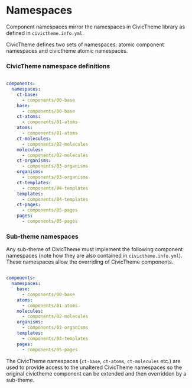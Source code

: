# Namespaces

Component namespaces mirror the namespaces in CivicTheme library as defined in `civictheme.info.yml`.

CivicTheme defines two sets of namespaces: atomic component namespaces and civictheme atomic namespaces.

### CivicTheme namespace definitions

```yml

components:
  namespaces:
    ct-base:
      - components/00-base
    base:
      - components/00-base
    ct-atoms:
      - components/01-atoms
    atoms:
      - components/01-atoms
    ct-molecules:
      - components/02-molecules
    molecules:
      - components/02-molecules
    ct-organisms:
      - components/03-organisms
    organisms:
      - components/03-organisms
    ct-templates:
      - components/04-templates
    templates:
      - components/04-templates
    ct-pages:
      - components/05-pages
    pages:
      - components/05-pages

```

### Sub-theme namespaces

Any sub-theme of CivicTheme must implement the following component namespaces (note how they are also contained in `civictheme.info.yml`). These namespaces allow the overriding of CivicTheme components.

```yaml

components:
  namespaces:
    base:
      - components/00-base
    atoms:
      - components/01-atoms
    molecules:
      - components/02-molecules
    organisms:
      - components/03-organisms
    templates:
      - components/04-templates
    pages:
      - components/05-pages

```

The CivicTheme namespaces (`ct-base`, `ct-atoms`, `ct-molecules` etc.) are used to provide access to the unaltered CivicTheme namespaces so the original civictheme component can be extended and then overridden by a sub-theme.
